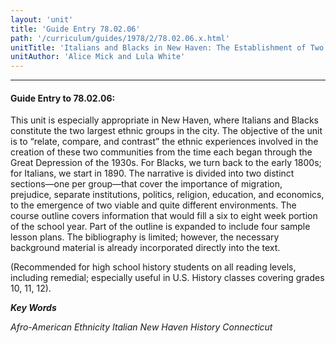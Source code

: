 ```yaml
---
layout: 'unit'
title: 'Guide Entry 78.02.06'
path: '/curriculum/guides/1978/2/78.02.06.x.html'
unitTitle: 'Italians and Blacks in New Haven: The Establishment of Two Ethnic Communities'
unitAuthor: 'Alice Mick and Lula White'
---
```


<body>
<hr/>
 <h4>
  Guide Entry to 78.02.06:
 </h4>
 This unit is especially appropriate in New Haven, where Italians and Blacks constitute the two largest ethnic groups in the city.  The objective of the unit is to “relate, compare, and contrast” the ethnic experiences involved in the creation of these two communities from the time each began through the Great Depression of the 1930s.  For Blacks, we turn back to the early 1800s; for Italians, we start in 1890.  The narrative is divided into two distinct sections—one per group—that cover the importance of migration, prejudice, separate institutions, politics, religion, education, and economics, to the emergence of two viable and quite different environments.  The course outline covers information that would fill a six to eight week portion of the school year.  Part of the outline is expanded to include four sample lesson plans.  The bibliography is limited; however, the necessary background material is already incorporated directly into the text.
 <p>
  (Recommended for high school history students on all reading levels, including remedial; especially useful in U.S. History classes covering grades 10, 11, 12).
 </p>
<p>
  <b>
   <i>
    Key Words
   </i>
  </b>
  <br/>
 </p>
 <p>
  <i>
   Afro-American Ethnicity Italian New Haven History Connecticut
  </i>
 </p>

</body>
